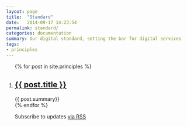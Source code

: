 ```yaml
---
layout: page
title:  "Standard"
date:   2014-09-17 14:23:54
permalink: standard/
categories: documentation
summary: Our digital standard, setting the bar for digital services
tags: 
- principles
---
```

<div class="home">
  <ol class="post-list">
    {% for post in site.principles %}
      <li>
        <h2>
          <a class="post-link" href="{{ post.url | prepend: site.baseurl }}">{{ post.title }}</a>
        </h2>
        <span>{{ post.summary}}</span>
      </li>
    {% endfor %}
  </ul>

  <p class="rss-subscribe">Subscribe to updates <a href="{{ "/feed.xml" | prepend: site.baseurl }}">via RSS</a></p>

</div>
